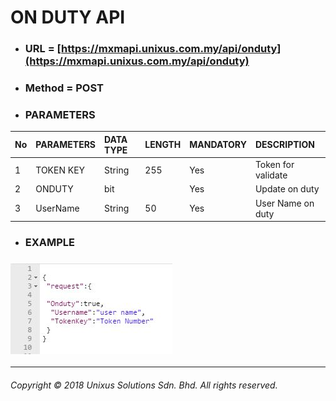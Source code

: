 # ON DUTY API

* ### URL = [https://mxmapi.unixus.com.my/api/onduty](https://mxmapi.unixus.com.my/api/onduty)
* ### Method = POST
* ### PARAMETERS

| No | PARAMETERS | DATA TYPE | LENGTH | MANDATORY | DESCRIPTION |
| :--- | :--- | :--- | :--- | :--- | :--- |
| 1 | TOKEN KEY | String | 255 | Yes | Token for validate |
| 2 | ONDUTY | bit |  | Yes | Update on duty |
| 3 | UserName | String | 50 | Yes | User Name on duty |

* ### EXAMPLE

### ![](/assets/ondutyjson.JPG)

---

###### Copyright © 2018 Unixus Solutions Sdn. Bhd. All rights reserved.



